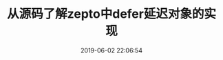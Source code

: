 ---
title: 从源码了解zepto中defer延迟对象的实现
date: 2019-06-02 22:06:54
tags:
- Promise相关
- 源码学习
categories:
- Javascript
---